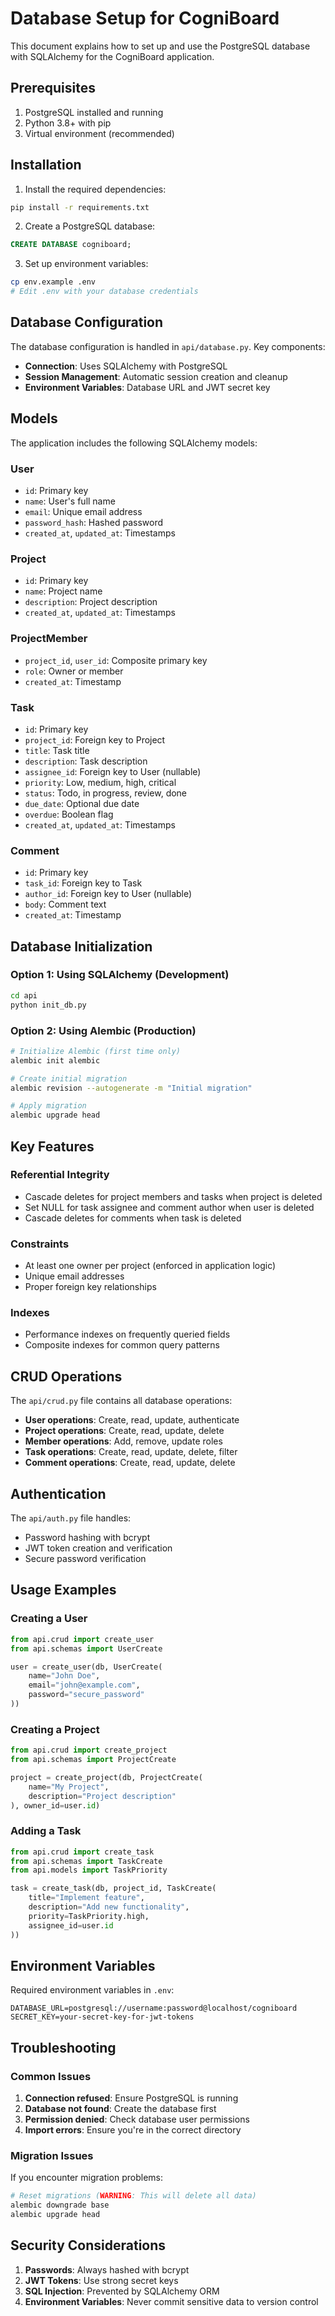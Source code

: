 # Database Setup for CogniBoard

This document explains how to set up and use the PostgreSQL database with SQLAlchemy for the CogniBoard application.

## Prerequisites

1. PostgreSQL installed and running
2. Python 3.8+ with pip
3. Virtual environment (recommended)

## Installation

1. Install the required dependencies:
```bash
pip install -r requirements.txt
```

2. Create a PostgreSQL database:
```sql
CREATE DATABASE cogniboard;
```

3. Set up environment variables:
```bash
cp env.example .env
# Edit .env with your database credentials
```

## Database Configuration

The database configuration is handled in `api/database.py`. Key components:

- **Connection**: Uses SQLAlchemy with PostgreSQL
- **Session Management**: Automatic session creation and cleanup
- **Environment Variables**: Database URL and JWT secret key

## Models

The application includes the following SQLAlchemy models:

### User
- `id`: Primary key
- `name`: User's full name
- `email`: Unique email address
- `password_hash`: Hashed password
- `created_at`, `updated_at`: Timestamps

### Project
- `id`: Primary key
- `name`: Project name
- `description`: Project description
- `created_at`, `updated_at`: Timestamps

### ProjectMember
- `project_id`, `user_id`: Composite primary key
- `role`: Owner or member
- `created_at`: Timestamp

### Task
- `id`: Primary key
- `project_id`: Foreign key to Project
- `title`: Task title
- `description`: Task description
- `assignee_id`: Foreign key to User (nullable)
- `priority`: Low, medium, high, critical
- `status`: Todo, in progress, review, done
- `due_date`: Optional due date
- `overdue`: Boolean flag
- `created_at`, `updated_at`: Timestamps

### Comment
- `id`: Primary key
- `task_id`: Foreign key to Task
- `author_id`: Foreign key to User (nullable)
- `body`: Comment text
- `created_at`: Timestamp

## Database Initialization

### Option 1: Using SQLAlchemy (Development)
```bash
cd api
python init_db.py
```

### Option 2: Using Alembic (Production)
```bash
# Initialize Alembic (first time only)
alembic init alembic

# Create initial migration
alembic revision --autogenerate -m "Initial migration"

# Apply migration
alembic upgrade head
```

## Key Features

### Referential Integrity
- Cascade deletes for project members and tasks when project is deleted
- Set NULL for task assignee and comment author when user is deleted
- Cascade deletes for comments when task is deleted

### Constraints
- At least one owner per project (enforced in application logic)
- Unique email addresses
- Proper foreign key relationships

### Indexes
- Performance indexes on frequently queried fields
- Composite indexes for common query patterns

## CRUD Operations

The `api/crud.py` file contains all database operations:

- **User operations**: Create, read, update, authenticate
- **Project operations**: Create, read, update, delete
- **Member operations**: Add, remove, update roles
- **Task operations**: Create, read, update, delete, filter
- **Comment operations**: Create, read, update, delete

## Authentication

The `api/auth.py` file handles:
- Password hashing with bcrypt
- JWT token creation and verification
- Secure password verification

## Usage Examples

### Creating a User
```python
from api.crud import create_user
from api.schemas import UserCreate

user = create_user(db, UserCreate(
    name="John Doe",
    email="john@example.com",
    password="secure_password"
))
```

### Creating a Project
```python
from api.crud import create_project
from api.schemas import ProjectCreate

project = create_project(db, ProjectCreate(
    name="My Project",
    description="Project description"
), owner_id=user.id)
```

### Adding a Task
```python
from api.crud import create_task
from api.schemas import TaskCreate
from api.models import TaskPriority

task = create_task(db, project_id, TaskCreate(
    title="Implement feature",
    description="Add new functionality",
    priority=TaskPriority.high,
    assignee_id=user.id
))
```

## Environment Variables

Required environment variables in `.env`:

```env
DATABASE_URL=postgresql://username:password@localhost/cogniboard
SECRET_KEY=your-secret-key-for-jwt-tokens
```

## Troubleshooting

### Common Issues

1. **Connection refused**: Ensure PostgreSQL is running
2. **Database not found**: Create the database first
3. **Permission denied**: Check database user permissions
4. **Import errors**: Ensure you're in the correct directory

### Migration Issues

If you encounter migration problems:
```bash
# Reset migrations (WARNING: This will delete all data)
alembic downgrade base
alembic upgrade head
```

## Security Considerations

1. **Passwords**: Always hashed with bcrypt
2. **JWT Tokens**: Use strong secret keys
3. **SQL Injection**: Prevented by SQLAlchemy ORM
4. **Environment Variables**: Never commit sensitive data to version control
